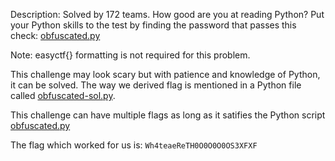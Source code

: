 Description: Solved by 172 teams.
How good are you at reading Python? Put your Python skills to the test by finding the password that passes this check: [obfuscated.py](https://www.easyctf.com/static/problems/obfuscated/obfuscated.py)

Note: easyctf{} formatting is not required for this problem.

This challenge may look scary but with patience and knowledge of Python, it can be solved.
The way we derived flag is mentioned in a Python file called [obfuscated-sol.py](./obfuscated-sol.py).

This challenge can have multiple flags as long as it satifies the Python script [obfuscated.py](./obfuscated.py)

The flag which worked for us is: `Wh4teaeReTH0O0O0O0OS3XFXF`
